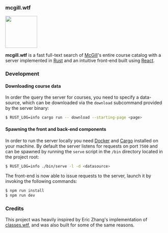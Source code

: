 ### mcgill.wtf

<div>
  <img width='100px' src='https://super-static-assets.s3.amazonaws.com/6296dc83-05b5-4ba9-bd53-80e15dc04936/images/2da96950-23a6-41d9-bf58-3b65a4ee3737.png'>
</div>

**mcgill.wtf** is a fast full-text search of [McGill](https://mcgill.ca)'s
entire course catalog with a server implemented in [Rust](https://www.rust-lang.org/)
and an intuitive front-end built using [React](https://reactjs.org/).

### Development

#### Downloading course data

In order the query the server for courses, you need to specify a data-source,
which can be downloaded via the `download` subcommand provided by the server
binary:

```bash
$ RUST_LOG=info cargo run -- download --starting-page <page>
```

#### Spawning the front and back-end components

In order to run the server locally you need [Docker](https://www.docker.com/)
and [Cargo](https://doc.rust-lang.org/cargo/getting-started/installation.html)
installed on your machine. By default the server listens for requests on port
`7500` and can be spawned by running the `serve` script in the `/bin` directory
located in the project root:

```bash
$ RUST_LOG=info ./bin/serve -l -d <datasource>
```

The front-end is now able to issue requests to the server, launch it by invoking
the following commands:

```bash
$ npm run install
$ npm run dev
```

### Credits

This project was heavily inspired by Eric Zhang's implementation of
[classes.wtf](https://classes.wtf), and was also built for some of the same
reasons.

